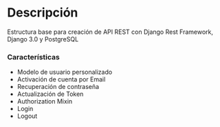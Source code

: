 # Descripción
Estructura base para creación de API REST con Django Rest Framework, Django 3.0 y PostgreSQL

### Características ####

- Modelo de usuario personalizado
- Activación de cuenta por Email
- Recuperación de contraseña
- Actualización de Token
- Authorization Mixin 
- Login
- Logout


